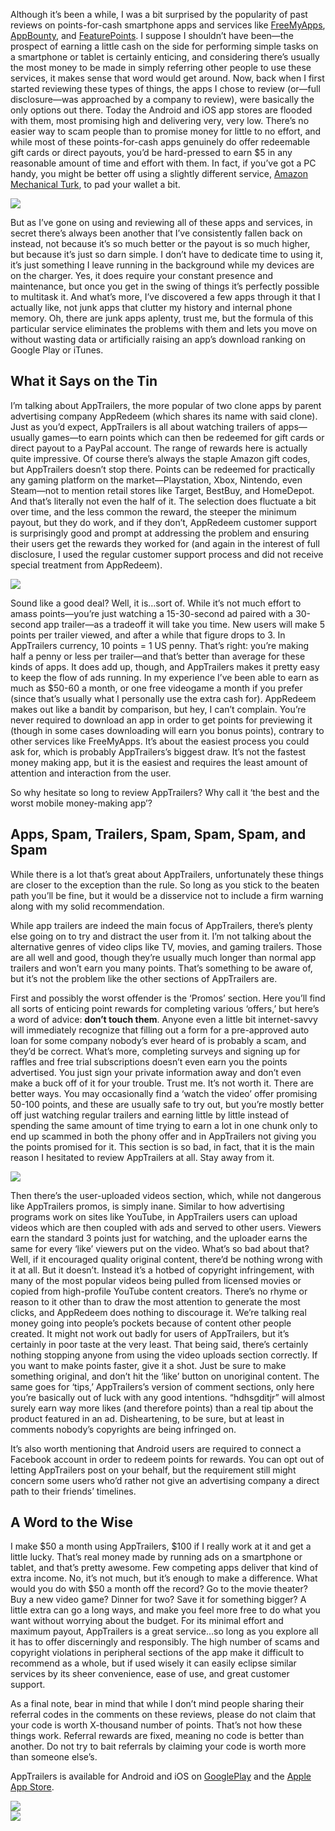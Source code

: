 <!--t AppTrailers Review – the Best and Worst Mobile Money-Maker t-->
<!--tag 2014,archive,mobile,reviews,thinkboxly tag-->
<!--image /content/images/apptrailers-review-best-and-worst/Screenshot_2014-11-19-16-15-53-1152x7201-1024x640.png image-->
  
Although it’s been a while, I was a bit surprised by the popularity of past reviews on points-for-cash smartphone apps and services like [FreeMyApps](https://lucasc.me/post/freemyapps-turn-taps-into-cash), [AppBounty](https://lucasc.me/post/appbounty-continuing-bounty-of-points), and [FeaturePoints](https://lucasc.me/post/featurepoints-lots-of-features-not-points). I suppose I shouldn’t have been—the prospect of earning a little cash on the side for performing simple tasks on a smartphone or tablet is certainly enticing, and considering there’s usually the most money to be made in simply referring other people to use these services, it makes sense that word would get around. Now, back when I first started reviewing these types of things, the apps I chose to review (or—full disclosure—was approached by a company to review), were basically the only options out there. Today the Android and iOS app stores are flooded with them, most promising high and delivering very, very low. There’s no easier way to scam people than to promise money for little to no effort, and while most of these points-for-cash apps genuinely do offer redeemable gift cards or direct payouts, you’d be hard-pressed to earn $5 in any reasonable amount of time and effort with them. In fact, if you’ve got a PC handy, you might be better off using a slightly different service, [Amazon Mechanical Turk](https://lucasc.me/post/mechanical-turk-turn-clicks-into-cash), to pad your wallet a bit.  
  
[![](/content/images/apptrailers-review-best-and-worst/Screenshot_2014-11-19-16-15-35-1152x7201-1024x640.png)](/content/images/apptrailers-review-best-and-worst/Screenshot_2014-11-19-16-15-35-1152x7201-1024x640.png)  
  
But as I’ve gone on using and reviewing all of these apps and services, in secret there’s always been another that I’ve consistently fallen back on instead, not because it’s so much better or the payout is so much higher, but because it’s just so darn simple. I don’t have to dedicate time to using it, it’s just something I leave running in the background while my devices are on the charger. Yes, it does require your constant presence and maintenance, but once you get in the swing of things it’s perfectly possible to multitask it. And what’s more, I’ve discovered a few apps through it that I actually like, not junk apps that clutter my history and internal phone memory. Oh, there are junk apps aplenty, trust me, but the formula of this particular service eliminates the problems with them and lets you move on without wasting data or artificially raising an app’s download ranking on Google Play or iTunes.  
  

## What it Says on the Tin

  
I’m talking about AppTrailers, the more popular of two clone apps by parent advertising company AppRedeem (which shares its name with said clone). Just as you’d expect, AppTrailers is all about watching trailers of apps—usually games—to earn points which can then be redeemed for gift cards or direct payout to a PayPal account. The range of rewards here is actually quite impressive. Of course there’s always the staple Amazon gift codes, but AppTrailers doesn’t stop there. Points can be redeemed for practically any gaming platform on the market—Playstation, Xbox, Nintendo, even Steam—not to mention retail stores like Target, BestBuy, and HomeDepot. And that’s literally not even the half of it. The selection does fluctuate a bit over time, and the less common the reward, the steeper the minimum payout, but they do work, and if they don’t, AppRedeem customer support is surprisingly good and prompt at addressing the problem and ensuring their users get the rewards they worked for (and again in the interest of full disclosure, I used the regular customer support process and did not receive special treatment from AppRedeem).  
  
[![](/content/images/apptrailers-review-best-and-worst/Screenshot_2014-11-19-16-15-53-1152x7201-1024x640.png)](/content/images/apptrailers-review-best-and-worst/Screenshot_2014-11-19-16-15-53-1152x7201-1024x640.png)  
  
Sound like a good deal? Well, it is…sort of. While it’s not much effort to amass points—you’re just watching a 15-30-second ad paired with a 30-second app trailer—as a tradeoff it will take you time. New users will make 5 points per trailer viewed, and after a while that figure drops to 3. In AppTrailers currency, 10 points = 1 US penny. That’s right: you’re making half a penny or less per trailer—and that’s better than average for these kinds of apps. It does add up, though, and AppTrailers makes it pretty easy to keep the flow of ads running. In my experience I’ve been able to earn as much as $50-60 a month, or one free videogame a month if you prefer (since that’s usually what I personally use the extra cash for). AppRedeem makes out like a bandit by comparison, but hey, I can’t complain. You’re never required to download an app in order to get points for previewing it (though in some cases downloading will earn you bonus points), contrary to other services like FreeMyApps. It’s about the easiest process you could ask for, which is probably AppTrailers’s biggest draw. It’s not the fastest money making app, but it is the easiest and requires the least amount of attention and interaction from the user.  
  
So why hesitate so long to review AppTrailers? Why call it ‘the best and the worst mobile money-making app’?  
  

## Apps, Spam, Trailers, Spam, Spam, Spam, and Spam

  
While there is a lot that’s great about AppTrailers, unfortunately these things are closer to the exception than the rule. So long as you stick to the beaten path you’ll be fine, but it would be a disservice not to include a firm warning along with my solid recommendation.  
  
While app trailers are indeed the main focus of AppTrailers, there’s plenty else going on to try and distract the user from it. I’m not talking about the alternative genres of video clips like TV, movies, and gaming trailers. Those are all well and good, though they’re usually much longer than normal app trailers and won’t earn you many points. That’s something to be aware of, but it’s not the problem like the other sections of AppTrailers are.  
  
First and possibly the worst offender is the ‘Promos’ section. Here you’ll find all sorts of enticing point rewards for completing various ‘offers,’ but here’s a word of advice: **don’t touch them**. Anyone even a little bit internet-savvy will immediately recognize that filling out a form for a pre-approved auto loan for some company nobody’s ever heard of is probably a scam, and they’d be correct. What’s more, completing surveys and signing up for raffles and free trial subscriptions doesn’t even earn you the points advertised. You just sign your private information away and don’t even make a buck off of it for your trouble. Trust me. It’s not worth it. There are better ways. You may occasionally find a ‘watch the video’ offer promising 50-100 points, and these are usually safe to try out, but you’re mostly better off just watching regular trailers and earning little by little instead of spending the same amount of time trying to earn a lot in one chunk only to end up scammed in both the phony offer and in AppTrailers not giving you the points promised for it. This section is so bad, in fact, that it is the main reason I hesitated to review AppTrailers at all. Stay away from it.  
  
[![](/content/images/apptrailers-review-best-and-worst/Screenshot_2014-11-19-16-16-34-1152x7201-1024x640.png)](/content/images/apptrailers-review-best-and-worst/Screenshot_2014-11-19-16-16-34-1152x7201-1024x640.png)  
  
Then there’s the user-uploaded videos section, which, while not dangerous like AppTrailers promos, is simply inane. Similar to how advertising programs work on sites like YouTube, in AppTrailers users can upload videos which are then coupled with ads and served to other users. Viewers earn the standard 3 points just for watching, and the uploader earns the same for every ‘like’ viewers put on the video. What’s so bad about that? Well, if it encouraged quality original content, there’d be nothing wrong with it at all. But it doesn’t. Instead it’s a hotbed of copyright infringement, with many of the most popular videos being pulled from licensed movies or copied from high-profile YouTube content creators. There’s no rhyme or reason to it other than to draw the most attention to generate the most clicks, and AppRedeem does nothing to discourage it. We’re talking real money going into people’s pockets because of content other people created. It might not work out badly for users of AppTrailers, but it’s certainly in poor taste at the very least. That being said, there’s certainly nothing stopping anyone from using the video uploads section correctly. If you want to make points faster, give it a shot. Just be sure to make something original, and don’t hit the ‘like’ button on unoriginal content. The same goes for ‘tips,’ AppTrailers’s version of comment sections, only here you’re basically out of luck with any good intentions. “hdhsgditjr” will almost surely earn way more likes (and therefore points) than a real tip about the product featured in an ad. Disheartening, to be sure, but at least in comments nobody’s copyrights are being infringed on.  
  
It’s also worth mentioning that Android users are required to connect a Facebook account in order to redeem points for rewards. You can opt out of letting AppTrailers post on your behalf, but the requirement still might concern some users who’d rather not give an advertising company a direct path to their friends’ timelines.  
  

## A Word to the Wise

  
I make $50 a month using AppTrailers, $100 if I really work at it and get a little lucky. That’s real money made by running ads on a smartphone or tablet, and that’s pretty awesome. Few competing apps deliver that kind of extra income. No, it’s not much, but it’s enough to make a difference. What would you do with $50 a month off the record? Go to the movie theater? Buy a new video game? Dinner for two? Save it for something bigger? A little extra can go a long ways, and make you feel more free to do what you want without worrying about the budget. For its minimal effort and maximum payout, AppTrailers is a great service…so long as you explore all it has to offer discerningly and responsibly. The high number of scams and copyright violations in peripheral sections of the app make it difficult to recommend as a whole, but if used wisely it can easily eclipse similar services by its sheer convenience, ease of use, and great customer support.  
  
As a final note, bear in mind that while I don’t mind people sharing their referral codes in the comments on these reviews, please do not claim that your code is worth X-thousand number of points. That’s not how these things work. Referral rewards are fixed, meaning no code is better than another. Do not try to bait referrals by claiming your code is worth more than someone else’s.  
  
AppTrailers is available for Android and iOS on [GooglePlay](https://play.google.com/store/apps/details?id=com.appredeem.apptrailers) and the [Apple App Store](https://itunes.apple.com/us/app/apptrailers-rewards-points/id469489347).  
  
![](/content/images/apptrailers-review-best-and-worst/scorebar-q-below.png)  
![](/content/images/apptrailers-review-best-and-worst/scorebar-x-above.png)
